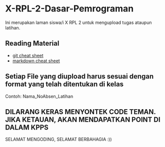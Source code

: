 # X-RPL-2-Dasar-Pemrograman
Ini merupakan laman siswa/i X RPL 2 untuk mengupload tugas ataupun latihan.

## Reading Material
* [git cheat sheet](https://education.github.com/git-cheat-sheet-education.pdf)
* [markdown cheat sheet](https://enterprise.github.com/downloads/en/markdown-cheatsheet.pdf)


## Setiap File yang diupload harus sesuai dengan format yang telah ditentukan di kelas
Contoh: Nama_NoAbsen_Latihan

## DILARANG KERAS MENYONTEK CODE TEMAN. JIKA KETAUAN, AKAN MENDAPATKAN POINT DI DALAM KPPS

SELAMAT MENGODING, SELAMAT BERBAHAGIA :))
